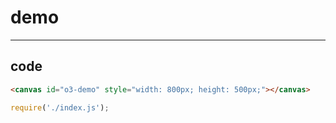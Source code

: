 # demo

-----

## code

```html
<canvas id="o3-demo" style="width: 800px; height: 500px;"></canvas>
```

```js
require('./index.js');

```

